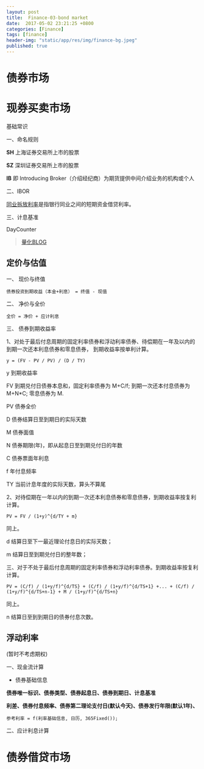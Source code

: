 ```yaml
---
layout: post
title:  Finance-03-bond market
date:  2017-05-02 23:21:25 +0800
categories: [Finance]
tags: [finance]
header-img: "static/app/res/img/finance-bg.jpeg"
published: true
---
```




# 债券市场

# 现券买卖市场

基础常识

一、命名规则

**SH** 上海证券交易所上市的股票

**SZ** 深圳证券交易所上市的股票

**IB** 即 Introducing Broker（介绍经纪商）为期货提供中间介绍业务的机构或个人

二、IBOR

[同业拆放利率](http://wiki.mbalib.com/wiki/IBOR)是指银行同业之间的短期资金借贷利率。


三、计息基准

DayCounter

> [量化BLOG](https://uqer.io/community/share/55361dc2f9f06c392662104e)

## 定价与估值

一、 现价与终值

```
债券投资到期收益（本金+利息） = 终值 - 现值 
```

二、 净价与全价

```
全价 = 净价 + 应计利息
```

三、 债券到期收益率

1、对处于最后付息周期的固定利率债券和浮动利率债券、待偿期在一年及以内的到期一次还本利息债券和零息债券，
到期收益率按单利计算。

```
y = (FV - PV / PV) / (D / TY) 
```

y 到期收益率

FV 到期兑付日债券本息和，固定利率债券为 M+C/f; 到期一次还本付息债券为 M+N*C; 零息债券为 M.

PV 债券全价

D 债券结算日至到期日的实际天数

M 债券面值

N 债券期限(年)，即从起息日至到期兑付日的年数

C 债券票面年利息

f 年付息频率

TY 当前计息年度的实际天数，算头不算尾

2、对待偿期在一年以内的到期一次还本利息债券和零息债券，到期收益率按复利计算。

```
PV = FV / (1+y)^{d/TY + m}
```

同上。

d 结算日至下一最近理论付息日的实际天数；

m 结算日至到期兑付日的整年数；


三、对于不处于最后付息周期的固定利率债券和浮动利率债券。到期收益率按复利计算。

```
PV = (C/f) / (1+y/f)^{d/TS} + (C/f) / (1+y/f)^{d/TS+1} +... + (C/f) / (1+y/f)^{d/TS+n-1} + M / (1+y/f)^{d/TS+n}
```

同上。

n 结算日至到到期日的债券付息次数。

## 浮动利率

(暂时不考虑期权)

一、现金流计算

- 债券基础信息

**债券唯一标识、债券类型、债券起息日、债券到期日、计息基准**

**利差、债券付息频率、债券第二理论支付日(默认今天)、债券发行年限(默认1年)、**

```
参考利率 = f(利率基础信息, 日历, 365Fixed());
```

二、应计利息计算


# 债券借贷市场










